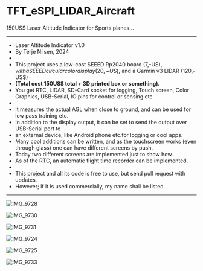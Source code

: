 # TFT_eSPI_LIDAR_Aircraft

150US$ Laser Altitude Indicator for Sports planes...

**********************************************************************************
* Laser Altitude Indicator v1.0
* By Terje Nilsen, 2024
*
* This project uses a low-cost SEEED Rp2040 board (7,-US$), with a SEEED circular color display (20,-US$), and a Garmin v3 LIDAR (120,-US$)
* **(Total cost 150US$ total + 3D printed box or something).**
* You get RTC, LIDAR, SD-Card socket for logging, Touch screen, Color Graphics, USB-Serial, IO pins for control or sensing etc. 
*
* It measures the actual AGL when close to ground, and can be used for low pass training etc. 
* In addition to the display output, it can be set to send the output over USB-Serial port to 
* an external device, like Android phone etc.for logging or cool apps.
* Many cool additions can be written, and as the touchscreen works (even through glass) one can have different screens by push.
* Today two different screens are implemented just to show how.
* As of the RTC, an automatic flight time recorder can be implemented. 
* 
* This project and all its code is free to use, but send pull request with updates.
* However; if it is used commercially, my name shall be listed.
**********************************************************************************

  
![IMG_9728](https://github.com/The1only/TFT_eSPI_LIDAR_Aircraft/assets/6682924/33c8e2f4-6b49-47b9-a416-d630272ebd64)

![IMG_9730](https://github.com/The1only/TFT_eSPI_LIDAR_Aircraft/assets/6682924/a27a30bb-fef5-4939-98c5-00d049668644)

![IMG_9731](https://github.com/The1only/TFT_eSPI_LIDAR_Aircraft/assets/6682924/8de55f06-59e9-40a6-a248-d81f5594fbd4)

![IMG_9724](https://github.com/The1only/TFT_eSPI_LIDAR_Aircraft/assets/6682924/320505f4-3cb2-4012-b7b0-0642d0a62cb7)

![IMG_9725](https://github.com/The1only/TFT_eSPI_LIDAR_Aircraft/assets/6682924/fa3c7711-685a-4b34-928f-f533a883d489)

![IMG_9733](https://github.com/The1only/TFT_eSPI_LIDAR_Aircraft/assets/6682924/bd3babe0-5a76-49a7-aeb2-973f924ad57d)
